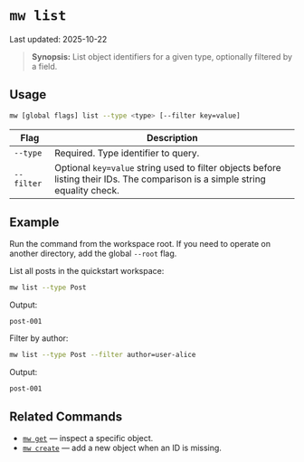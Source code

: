 # `mw list`

Last updated: 2025-10-22

> **Synopsis:** List object identifiers for a given type, optionally filtered by a field.

## Usage

```bash
mw [global flags] list --type <type> [--filter key=value]
```

| Flag | Description |
| --- | --- |
| `--type` | Required. Type identifier to query. |
| `--filter` | Optional `key=value` string used to filter objects before listing their IDs. The comparison is a simple string equality check. |

## Example

Run the command from the workspace root. If you need to operate on another directory, add the global `--root` flag.

List all posts in the quickstart workspace:

```bash
mw list --type Post
```

Output:

```
post-001
```

Filter by author:

```bash
mw list --type Post --filter author=user-alice
```

Output:

```
post-001
```

## Related Commands

- [`mw get`](get.md) — inspect a specific object.
- [`mw create`](create.md) — add a new object when an ID is missing.
